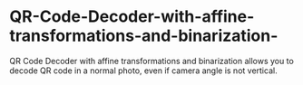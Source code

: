 # QR-Code-Decoder-with-affine-transformations-and-binarization-
QR Code Decoder with affine transformations and binarization allows you to decode QR code in a normal photo, even if camera angle is not vertical.

